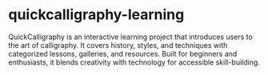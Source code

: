 # quickcalligraphy-learning
QuickCalligraphy is an interactive learning project that introduces users to the art of calligraphy. It covers history, styles, and techniques with categorized lessons, galleries, and resources. Built for beginners and enthusiasts, it blends creativity with technology for accessible skill-building.
